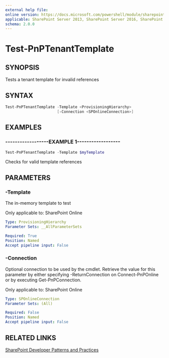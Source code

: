 ```yaml
---
external help file:
online version: https://docs.microsoft.com/powershell/module/sharepoint-pnp/test-pnptenanttemplate
applicable: SharePoint Server 2013, SharePoint Server 2016, SharePoint Server 2019, SharePoint Online
schema: 2.0.0
---
```


# Test-PnPTenantTemplate

## SYNOPSIS
Tests a tenant template for invalid references

## SYNTAX 

```powershell
Test-PnPTenantTemplate -Template <ProvisioningHierarchy>
                       [-Connection <SPOnlineConnection>]
```

## EXAMPLES

### ------------------EXAMPLE 1------------------
```powershell
Test-PnPTenantTemplate -Template $myTemplate
```

Checks for valid template references

## PARAMETERS

### -Template
The in-memory template to test

Only applicable to: SharePoint Online

```yaml
Type: ProvisioningHierarchy
Parameter Sets: __AllParameterSets

Required: True
Position: Named
Accept pipeline input: False
```

### -Connection
Optional connection to be used by the cmdlet. Retrieve the value for this parameter by either specifying -ReturnConnection on Connect-PnPOnline or by executing Get-PnPConnection.

Only applicable to: SharePoint Online

```yaml
Type: SPOnlineConnection
Parameter Sets: (All)

Required: False
Position: Named
Accept pipeline input: False
```

## RELATED LINKS

[SharePoint Developer Patterns and Practices](https://aka.ms/sppnp)